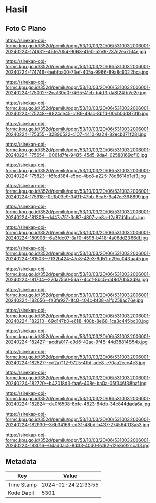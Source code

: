 # Hasil

## Foto C Plano

https://sirekap-obj-formc.kpu.go.id/352d/pemilu/pdpr/53/10/03/20/06/5310032006001-20240224-174631--45fe7054-9063-41e0-a2e9-237e2ea75f4e.jpg

https://sirekap-obj-formc.kpu.go.id/352d/pemilu/pdpr/53/10/03/20/06/5310032006001-20240224-174746--bebfba00-73ef-405a-9966-89a8c9022bca.jpg

https://sirekap-obj-formc.kpu.go.id/352d/pemilu/pdpr/53/10/03/20/06/5310032006001-20240224-175002--2ca130d0-7465-41cb-b4d3-da8f24fb7e2e.jpg

https://sirekap-obj-formc.kpu.go.id/352d/pemilu/pdpr/53/10/03/20/06/5310032006001-20240224-175248--9824ce45-c189-49ac-8bfd-00cb0dd3731b.jpg

https://sirekap-obj-formc.kpu.go.id/352d/pemilu/pdpr/53/10/03/20/06/5310032006001-20240224-175355--32890522-c107-4410-9a24-82ecb371f281.jpg

https://sirekap-obj-formc.kpu.go.id/352d/pemilu/pdpr/53/10/03/20/06/5310032006001-20240224-175654--0061d7fe-9485-45d5-9da4-02580169cf10.jpg

https://sirekap-obj-formc.kpu.go.id/352d/pemilu/pdpr/53/10/03/20/06/5310032006001-20240224-175823--f6fcd384-e5bc-4bc8-a225-78d8614b1ef3.jpg

https://sirekap-obj-formc.kpu.go.id/352d/pemilu/pdpr/53/10/03/20/06/5310032006001-20240224-175918--0e1b03e9-3491-47bb-8ca5-9a47ee398899.jpg

https://sirekap-obj-formc.kpu.go.id/352d/pemilu/pdpr/53/10/03/20/06/5310032006001-20240224-181309--d447a751-3c87-4807-ae8a-f2a87df4bcfc.jpg

https://sirekap-obj-formc.kpu.go.id/352d/pemilu/pdpr/53/10/03/20/06/5310032006001-20240224-180908--6a3fdc07-3af0-4598-b418-4a06dd2366df.jpg

https://sirekap-obj-formc.kpu.go.id/352d/pemilu/pdpr/53/10/03/20/06/5310032006001-20240224-181503--7132b424-47c8-42e3-9d51-c29cc043aa45.jpg

https://sirekap-obj-formc.kpu.go.id/352d/pemilu/pdpr/53/10/03/20/06/5310032006001-20240224-181704--27da75b0-56a7-4ccf-8bc5-d48d70b53d9a.jpg

https://sirekap-obj-formc.kpu.go.id/352d/pemilu/pdpr/53/10/03/20/06/5310032006001-20240224-182056--fa3fe927-1fc0-404c-bf38-a1fd258ac76e.jpg

https://sirekap-obj-formc.kpu.go.id/352d/pemilu/pdpr/53/10/03/20/06/5310032006001-20240224-182213--69d147b0-e618-408b-8e68-1ca3c445bc00.jpg

https://sirekap-obj-formc.kpu.go.id/352d/pemilu/pdpr/53/10/03/20/06/5310032006001-20240224-182427--acdfa017-c9d6-42ac-9f45-44d38814854b.jpg

https://sirekap-obj-formc.kpu.go.id/352d/pemilu/pdpr/53/10/03/20/06/5310032006001-20240224-182527--cc2a7112-9725-4fbf-ade8-e70aa2ece4c3.jpg

https://sirekap-obj-formc.kpu.go.id/352d/pemilu/pdpr/53/10/03/20/06/5310032006001-20240224-182720--b42018d3-faa6-408e-ba0a-05f346f38baf.jpg

https://sirekap-obj-formc.kpu.go.id/352d/pemilu/pdpr/53/10/03/20/06/5310032006001-20240224-182824--da0f6508-8bfc-4823-84db-34c844dada6a.jpg

https://sirekap-obj-formc.kpu.go.id/352d/pemilu/pdpr/53/10/03/20/06/5310032006001-20240224-182930--36b34169-cd31-48bd-b437-274564f03a53.jpg

https://sirekap-obj-formc.kpu.go.id/352d/pemilu/pdpr/53/10/03/20/06/5310032006001-20240224-183016--64ad0ac5-8d33-40d0-9c92-d2e3e92cca13.jpg


## Metadata

| Key        | Value               |
| ---------- | ------------------- |
| Time Stamp | 2024-02-24 22:33:55 |
| Kode Dapil | 5301                |




